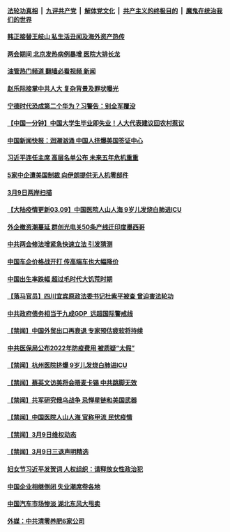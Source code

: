 ####  [法轮功真相](../../../../basic/blob/master/README.md?t=03101612) &nbsp;|&nbsp; [九评共产党](../../../../9ping.md/blob/master/README.md?t=03101612) &nbsp;|&nbsp; [解体党文化](../../../../jtdwh.md/blob/master/README.md?t=03101612)  &nbsp;|&nbsp; [共产主义的终极目的](../../../../gczydzjmd.md/blob/master/README.md?t=03101612) &nbsp;|&nbsp; [魔鬼在统治我们的世界](../../../../mgztzwmdsj.md/blob/master/README.md?t=03101612) 

#### [韩正接替王岐山 私生活丑闻及海外资产热传](../pages/prog204/a103665953.md?t=03101612) 

#### [两会期间 北京发热病例暴增 医院大排长龙](../pages/prog204/a103665879.md?t=03101612) 

#### [油管热门频道 翻墙必看视频 新闻](http://129.146.143.75:81/youtube.html?03101612)

#### [赵乐际接掌中共人大 复杂背景及罪状曝光](../pages/prog204/a103665937.md?t=03101612) 

#### [宁德时代恐成第二个华为？习警告：别全军覆没](../pages/prog204/a103665883.md?t=03101612) 

#### [【中国一分钟】中国大学生毕业即失业！人大代表建议回农村惹议](../pages/prog204/a103665897.md?t=03101612) 

#### [中国新闻快报：润潮汹涌 中国人挤爆美国签证中心](../pages/prog204/a103665880.md?t=03101612) 

#### [习近平连任主席 高层名单公布 未来五年危机重重](../pages/prog204/a103665842.md?t=03101612) 

#### [5家中企遭美国制裁 向伊朗提供无人机零部件](../pages/prog204/a103665797.md?t=03101612) 

#### [3月9日两岸扫描](../pages/prog204/a103665793.md?t=03101612) 

#### [【大陆疫情更新03.09】中国医院人山人海 9岁儿发烧白肺进ICU](../pages/prog204/a103640752.md?t=03101612) 

#### [外企撤资潮蔓延 群创光电关50条产线迁印度墨西哥](../pages/prog204/a103665723.md?t=03101612) 

#### [中共两会修法增紧急快速立法 引发猜测](../pages/prog204/a103665714.md?t=03101612) 

#### [中国车企价格战开打 传高端车也大幅降价](../pages/prog204/a103665689.md?t=03101612) 

#### [中国出生率跌幅 超过毛时代大饥荒时期](../pages/prog204/a103665681.md?t=03101612) 


#### [【落马官员】四川宜宾原政法委书记杜紫平被查 曾迫害法轮功](../pages/prog204/a103665618.md?t=03101612) 

#### [中共政府债务相当于九成GDP  远超国际警戒线](../pages/prog204/a103665562.md?t=03101612) 

#### [【禁闻】中国外贸出口再衰退 专家预估疲软将持续](../pages/prog204/a103665552.md?t=03101612) 

#### [中共医保局公布2022年防疫费用 被质疑“太假”](../pages/prog204/a103665540.md?t=03101612) 

#### [【禁闻】杭州医院挤爆 9岁儿发烧白肺进ICU](../pages/prog204/a103665545.md?t=03101612) 

#### [【禁闻】蔡英文访美将会晤麦卡锡 中共跳脚无效](../pages/prog204/a103665550.md?t=03101612) 

#### [【禁闻】共军研究俄乌战争 忌惮星链和美国武器](../pages/prog204/a103665554.md?t=03101612) 

#### [【禁闻】中国医院人山人海 官称甲流 民忧疫情](../pages/prog204/a103665557.md?t=03101612) 

#### [【禁闻】3月9日维权动态](../pages/prog204/a103665546.md?t=03101612) 


#### [【禁闻】3月9日三退声明精选](../pages/prog204/a103665547.md?t=03101612) 

#### [妇女节习近平发贺词 人权组织：请释放女性政治犯](../pages/prog204/a103665486.md?t=03101612) 

#### [中国企业相继倒闭 失业潮席卷各地](../pages/prog204/a103665401.md?t=03101612) 

#### [中国汽车市场惨淡 湖北东风大甩卖](../pages/prog204/a103665397.md?t=03101612) 

#### [外媒：中共清零养肥6家公司](../pages/prog204/a103665388.md?t=03101612) 

<img src='http://gfw-breaker.win/goodnews/indexes/prog204.md' width='0px' height='0px'/>

